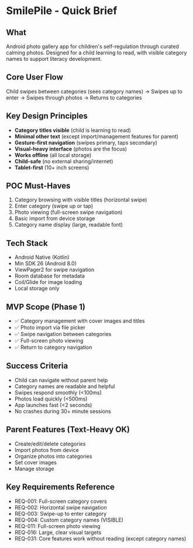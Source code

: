 # SmilePile - Quick Brief

## What
Android photo gallery app for children's self-regulation through curated calming photos. Designed for a child learning to read, with visible category names to support literacy development.

## Core User Flow
Child swipes between categories (sees category names) → Swipes up to enter → Swipes through photos → Returns to categories

## Key Design Principles
- **Category titles visible** (child is learning to read)
- **Minimal other text** (except import/management features for parent)
- **Gesture-first navigation** (swipes primary, taps secondary)
- **Visual-heavy interface** (photos are the focus)
- **Works offline** (all local storage)
- **Child-safe** (no external sharing/internet)
- **Tablet-first** (10+ inch screens)

## POC Must-Haves
1. Category browsing with visible titles (horizontal swipe)
2. Enter category (swipe up or tap)
3. Photo viewing (full-screen swipe navigation)
4. Basic import from device storage
5. Category name display (large, readable font)

## Tech Stack
- Android Native (Kotlin)
- Min SDK 26 (Android 8.0)
- ViewPager2 for swipe navigation
- Room database for metadata
- Coil/Glide for image loading
- Local storage only

## MVP Scope (Phase 1)
- ✅ Category management with cover images and titles
- ✅ Photo import via file picker
- ✅ Swipe navigation between categories
- ✅ Full-screen photo viewing
- ✅ Return to category navigation

## Success Criteria
- Child can navigate without parent help
- Category names are readable and helpful
- Swipes respond smoothly (<100ms)
- Photos load quickly (<500ms)
- App launches fast (<2 seconds)
- No crashes during 30+ minute sessions

## Parent Features (Text-Heavy OK)
- Create/edit/delete categories
- Import photos from device
- Organize photos into categories
- Set cover images
- Manage storage

## Key Requirements Reference
- REQ-001: Full-screen category covers
- REQ-002: Horizontal swipe navigation
- REQ-003: Swipe-up to enter category
- REQ-004: Custom category names (VISIBLE)
- REQ-011: Full-screen photo viewing
- REQ-016: Large, clear visual targets
- REQ-031: Core features work without reading (except category names)